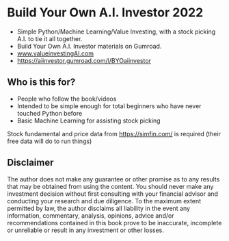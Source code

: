 # Build Your Own A.I. Investor 2022
* Simple Python/Machine Learning/Value Investing, with a stock picking A.I. to tie it all together.
* Build Your Own A.I. Investor materials on Gumroad.
* www.valueinvestingAI.com
* https://aiinvestor.gumroad.com/l/BYOaiinvestor

## Who is this for?
* People who follow the book/videos
* Intended to be simple enough for total beginners who have never touched Python before
* Basic Machine Learning for assisting stock picking

Stock fundamental and price data from https://simfin.com/ is required (their free data will do to run things)

## Disclaimer
The author does not make any guarantee or other promise as to any results that may be obtained from using the content. You should never make any investment decision without first consulting with your financial advisor and conducting your research and due diligence. To the maximum extent permitted by law, the author disclaims all liability in the event any information, commentary, analysis, opinions, advice and/or recommendations contained in this book prove to be inaccurate, incomplete or unreliable or result in any investment or other losses.
